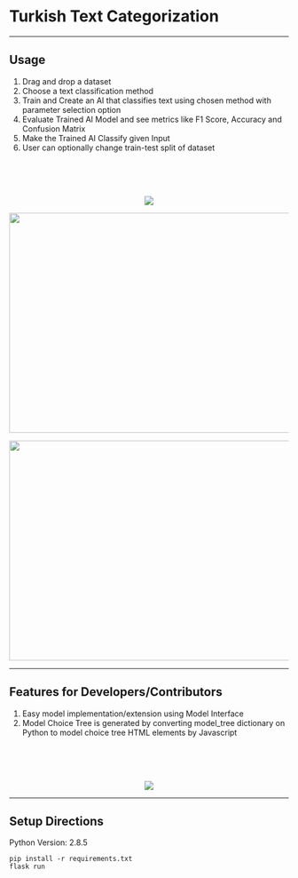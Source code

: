 # Turkish Text Categorization
    
---
## Usage    

1.  Drag and drop a dataset
2.  Choose a text classification method
3.  Train and Create an AI that classifies text using chosen method with parameter selection option
4.  Evaluate Trained AI Model and see metrics like F1 Score, Accuracy and Confusion Matrix
5.  Make the Trained AI Classify given Input
6.  User can optionally change train-test split of dataset 

<br>
<br>
<br>
<p align="center">
    <img src="https://github.com/DevMilk/AutoNLPClassifier/blob/main/usage/usage.gif">
</p>            

<p align="center">
  <img width =704 height=396 src="https://github.com/DevMilk/AutoNLPClassifier/blob/main/usage/screenshot.png">
</p>        
<p align="center">
  <img width =704 height=396 src="https://github.com/DevMilk/AutoNLPClassifier/blob/main/usage/screenshot2.png">
</p>       

---
## Features for Developers/Contributors    

1.  Easy model implementation/extension using Model Interface
2.  Model Choice Tree is generated by converting model_tree dictionary on Python to model choice tree HTML elements by Javascript 
<br>
<br>
<br>
<p align="center">
    <img src="https://github.com/DevMilk/AutoNLPClassifier/blob/main/usage/screenshot3.png">
</p>     

---
## Setup Directions

Python Version: 2.8.5

    pip install -r requirements.txt
    flask run


